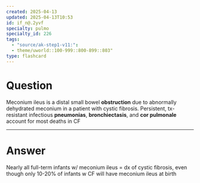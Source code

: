 ```yaml
---
created: 2025-04-13
updated: 2025-04-13T10:53
id: if_n@.2yvf
specialty: pulmo
specialty_id: 226
tags:
  - "source/ak-step1-v11:": 
  - theme/uworld::100-999::800-899::803"
type: flashcard
---
```


# Question
Meconium ileus is a distal small bowel **obstruction** due to abnormally dehydrated meconium in a patient with cystic fibrosis. Persistent, tx-resistant infectious **pneumonias**, **bronchiectasis**, and **cor pulmonale** account for most deaths in CF

---

# Answer
Nearly all full-term infants w/ meconium ileus = dx of cystic fibrosis, even though only 10-20% of infants w CF will have meconium ileus at birth